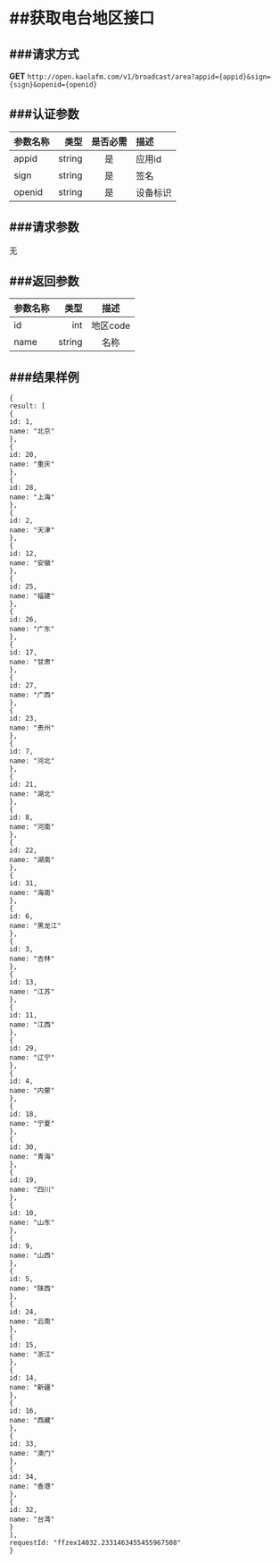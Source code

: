 ##获取电台地区接口
===
###请求方式
---

**GET** `http://open.kaolafm.com/v1/broadcast/area?appid={appid}&sign={sign}&openid={openid}`

###认证参数
---
| 参数名称 | 类型    | 是否必需 |描述
|:------- |-------:|:------:|:----|
| appid   | string |   是   |应用id
| sign    | string |   是   |签名
| openid  | string |   是   |设备标识


###请求参数
---
无


###返回参数
---

| 参数名称 | 类型    | 描述 
|:------- |-------:|:------:|
| id   | int | 地区code  |
| name  | string |   名称 |
###结果样例
---
```
{
result: [
{
id: 1,
name: "北京"
},
{
id: 20,
name: "重庆"
},
{
id: 28,
name: "上海"
},
{
id: 2,
name: "天津"
},
{
id: 12,
name: "安徽"
},
{
id: 25,
name: "福建"
},
{
id: 26,
name: "广东"
},
{
id: 17,
name: "甘肃"
},
{
id: 27,
name: "广西"
},
{
id: 23,
name: "贵州"
},
{
id: 7,
name: "河北"
},
{
id: 21,
name: "湖北"
},
{
id: 8,
name: "河南"
},
{
id: 22,
name: "湖南"
},
{
id: 31,
name: "海南"
},
{
id: 6,
name: "黑龙江"
},
{
id: 3,
name: "吉林"
},
{
id: 13,
name: "江苏"
},
{
id: 11,
name: "江西"
},
{
id: 29,
name: "辽宁"
},
{
id: 4,
name: "内蒙"
},
{
id: 18,
name: "宁夏"
},
{
id: 30,
name: "青海"
},
{
id: 19,
name: "四川"
},
{
id: 10,
name: "山东"
},
{
id: 9,
name: "山西"
},
{
id: 5,
name: "陕西"
},
{
id: 24,
name: "云南"
},
{
id: 15,
name: "浙江"
},
{
id: 14,
name: "新疆"
},
{
id: 16,
name: "西藏"
},
{
id: 33,
name: "澳门"
},
{
id: 34,
name: "香港"
},
{
id: 32,
name: "台湾"
}
],
requestId: "ffzex14032.2331463455455967508"
}
```
